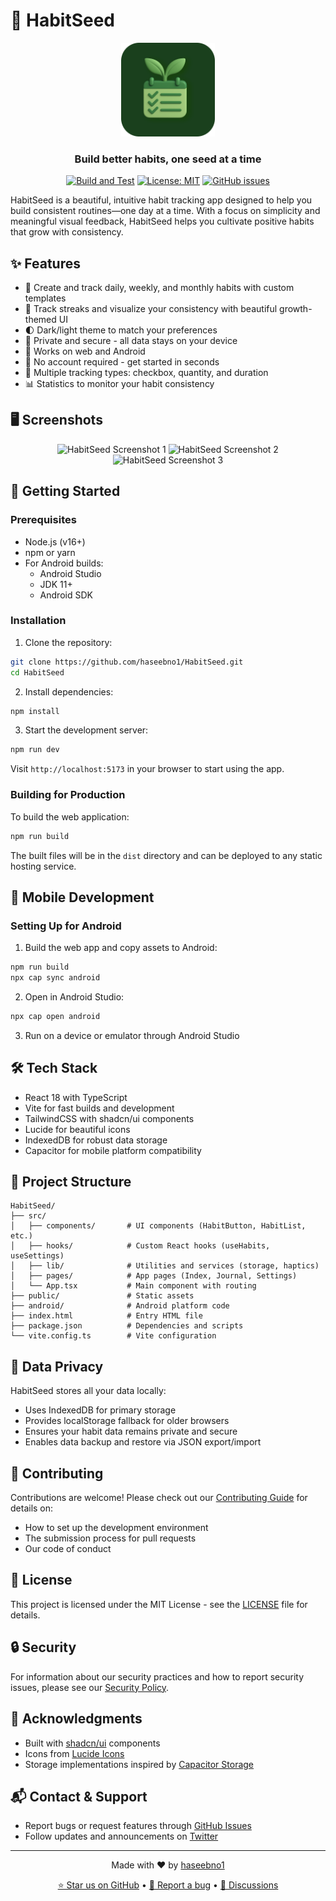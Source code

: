 # 🌱 HabitSeed

<div align="center">
  <img src="public/habit-seed-logo.png" alt="HabitSeed Logo" width="150">
  <h3>Build better habits, one seed at a time</h3>
  
  [![Build and Test](https://github.com/haseebno1/HabitSeed/actions/workflows/build.yml/badge.svg)](https://github.com/haseebno1/HabitSeed/actions/workflows/build.yml)
  [![License: MIT](https://img.shields.io/badge/License-MIT-yellow.svg)](https://opensource.org/licenses/MIT)
  [![GitHub issues](https://img.shields.io/github/issues/haseebno1/HabitSeed)](https://github.com/haseebno1/HabitSeed/issues)
</div>

HabitSeed is a beautiful, intuitive habit tracking app designed to help you build consistent routines—one day at a time. With a focus on simplicity and meaningful visual feedback, HabitSeed helps you cultivate positive habits that grow with consistency.

## ✨ Features

- 📝 Create and track daily, weekly, and monthly habits with custom templates
- 🔄 Track streaks and visualize your consistency with beautiful growth-themed UI
- 🌓 Dark/light theme to match your preferences
- 💾 Private and secure - all data stays on your device
- 📱 Works on web and Android
- 🚫 No account required - get started in seconds
- 🎯 Multiple tracking types: checkbox, quantity, and duration
- 📊 Statistics to monitor your habit consistency

## 🖥️ Screenshots

<div align="center">
  <p>
    <img src="public/screenshots/screenshot1.png" alt="HabitSeed Screenshot 1" width="250">
    <img src="public/screenshots/screenshot2.png" alt="HabitSeed Screenshot 2" width="250">
    <img src="public/screenshots/screenshot3.png" alt="HabitSeed Screenshot 3" width="250">
  </p>
</div>

## 🚀 Getting Started

### Prerequisites

- Node.js (v16+)
- npm or yarn
- For Android builds:
  - Android Studio
  - JDK 11+
  - Android SDK

### Installation

1. Clone the repository:
```bash
git clone https://github.com/haseebno1/HabitSeed.git
cd HabitSeed
```

2. Install dependencies:
```bash
npm install
```

3. Start the development server:
```bash
npm run dev
```

Visit `http://localhost:5173` in your browser to start using the app.

### Building for Production

To build the web application:

```bash
npm run build
```

The built files will be in the `dist` directory and can be deployed to any static hosting service.

## 📱 Mobile Development

### Setting Up for Android

1. Build the web app and copy assets to Android:
```bash
npm run build
npx cap sync android
```

2. Open in Android Studio:
```bash
npx cap open android
```

3. Run on a device or emulator through Android Studio

## 🛠️ Tech Stack

- React 18 with TypeScript
- Vite for fast builds and development
- TailwindCSS with shadcn/ui components
- Lucide for beautiful icons
- IndexedDB for robust data storage
- Capacitor for mobile platform compatibility

## 📂 Project Structure

```
HabitSeed/
├── src/
│   ├── components/       # UI components (HabitButton, HabitList, etc.)
│   ├── hooks/            # Custom React hooks (useHabits, useSettings)
│   ├── lib/              # Utilities and services (storage, haptics)
│   ├── pages/            # App pages (Index, Journal, Settings)
│   └── App.tsx           # Main component with routing
├── public/               # Static assets
├── android/              # Android platform code
├── index.html            # Entry HTML file
├── package.json          # Dependencies and scripts
└── vite.config.ts        # Vite configuration
```

## 💾 Data Privacy

HabitSeed stores all your data locally:

- Uses IndexedDB for primary storage
- Provides localStorage fallback for older browsers
- Ensures your habit data remains private and secure
- Enables data backup and restore via JSON export/import

## 🤝 Contributing

Contributions are welcome! Please check out our [Contributing Guide](CONTRIBUTING.md) for details on:

- How to set up the development environment
- The submission process for pull requests
- Our code of conduct

## 📄 License

This project is licensed under the MIT License - see the [LICENSE](LICENSE) file for details.

## 🔒 Security

For information about our security practices and how to report security issues, please see our [Security Policy](SECURITY.md).

## 👏 Acknowledgments

- Built with [shadcn/ui](https://ui.shadcn.com/) components
- Icons from [Lucide Icons](https://lucide.dev/)
- Storage implementations inspired by [Capacitor Storage](https://capacitorjs.com/docs/apis/storage)

## 📬 Contact & Support

- Report bugs or request features through [GitHub Issues](https://github.com/haseebno1/HabitSeed/issues)
- Follow updates and announcements on [Twitter](#)

---

<div align="center">
  <p>Made with ❤️ by <a href="https://github.com/haseebno1">haseebno1</a></p>
  <p>
    <a href="https://github.com/haseebno1/HabitSeed/stargazers">⭐ Star us on GitHub</a> •
    <a href="https://github.com/haseebno1/HabitSeed/issues">🐛 Report a bug</a> •
    <a href="https://github.com/haseebno1/HabitSeed/discussions">💬 Discussions</a>
  </p>
</div>
